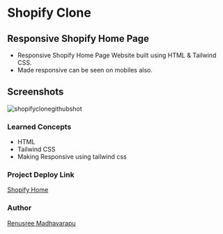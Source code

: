 # Shopify Clone


## Responsive Shopify Home Page
 - Responsive Shopify Home Page  Website built using HTML & Tailwind CSS.
 - Made responsive can be seen on mobiles also.
 

## Screenshots

![shopifyclonegithubshot](https://user-images.githubusercontent.com/110158807/187016578-4edffd6a-6e18-4a9a-af5a-a22f674906d6.png)



 
 
 
 ### Learned Concepts
  - HTML
  - Tailwind CSS
  - Making Responsive using tailwind css 
  
  ### Project Deploy Link
  [Shopify Home](https://shopifyclonereplicate.netlify.app/)
  
 
 ### Author
 [Renusree Madhavarapu](https://github.com/RenusreeMadhavarapu)

